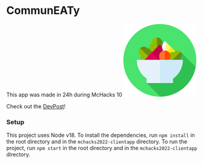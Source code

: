# CommunEATy
This app was made in 24h during McHacks 10
![CommunEATy logo](./mchacks2022-clientapp/public/logo192.png)

Check out the [DevPost](https://devpost.com/software/communeaty-rx3t9b?ref_content=user-portfolio&ref_feature=in_progress)!

### Setup
This project uses Node v18. To install the dependencies, run `npm install` in the root directory and in the `mchacks2022-clientapp` directory. To run the project, run `npm start` in the root directory and in the `mchacks2022-clientapp` directory.

